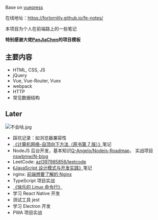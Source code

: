 Base on [vuepress](https://vuepress.vuejs.org/)

在线地址：https://forlornlily.github.io/fe-notes/

本项目为个人在前端路上的一些笔记

**特别感谢大佬[PanJiaChen](https://github.com/PanJiaChen)的项目模板**

## 主要内容

- HTML, CSS, JS
- jQuery
- Vue, Vue-Router, Vuex
- webpack
- HTTP
- 常见数据结构

## Later

![不会咕.jpg](https://s2.ax1x.com/2019/11/03/KObY60.jpg)

- 踩坑记录：如浏览器兼容性
- [《计算机网络-自顶向下方法（原书第 7 版）》](https://item.jd.com/12392810.html)笔记
- NodeJS 后台开发，基本知识[Q-Angelo/Nodejs-Roadmap](https://github.com/Q-Angelo/Nodejs-Roadmap)， 实战项目[nswbmw/N-blog](https://github.com/nswbmw/N-blog)
- LeetCode: [azl397985856/leetcode](https://github.com/azl397985856/leetcode)
- [《JavaScript 设计模式与开发实践》](https://www.ituring.com.cn/book/1632)笔记
- nginx: [前端想要了解的 Nginx](https://juejin.im/post/5cae9de95188251ae2324ec3)
- TypeScript 项目实战
- [《快乐的 Linux 命令行》](https://github.com/billie66/TLCL)
- 学习 React Native 开发
- 测试工具 jest
- 学习 Electron 开发
- PWA 项目实战

